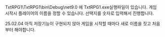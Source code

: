 TxtRPG1\TxtRPG1\bin\Debug\net9.0 에 TxtRPG1.exe실행파일이 있습니다.
게임 시작시 플레이어의 이름을 정할 수 있습니다.
선택지를 숫자로 입력해서 진행합니다.

25.02.04
아직 저장기능이 구현되지 않아 게임을 시작할 때마다 새로 이름을 짓고 처음부터 해야합니다.
